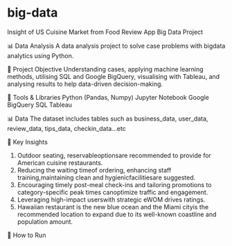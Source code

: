 # big-data
Insight of US Cuisine Market from Food Review App Big Data Project

📊 Data Analysis
A data analysis project to solve case problems with bigdata analytics using Python.

📌 Project Objective
Understanding cases, applying machine learning methods, utilising SQL and Google BigQuery, visualising with Tableau, and analysing results to help data-driven decision-making.

🔧 Tools & Libraries
Python (Pandas, Numpy)
Jupyter Notebook
Google BigQuery
SQL
Tableau

📊 Data
The dataset includes tables such as business_data, user_data, review_data, tips_data, checkin_data...etc

🧪 Key Insights
1. Outdoor seating, reservableoptionsare recommended to provide for American cuisine restaurants.
2. Reducing the waiting timeof ordering, enhancing staff training,maintaining clean and hygienicfacilitiesare suggested.
3. Encouraging timely post-meal check-ins and tailoring promotions to category-specific peak times canoptimize traffic and engagement.
4. Leveraging high-impact userswith strategic eWOM drives ratings.
5. Hawaiian restaurant is the new blue ocean and the Miami cityis the recommended location to expand due to its well-known coastline and population amount.

🚀 How to Run

